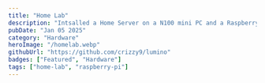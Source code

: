 ```yaml
---
title: "Home Lab"
description: "Intsalled a Home Server on a N100 mini PC and a Raspberry Pi cluster using Proxmox, Pfsense, Home Assistant, Open Media Vault, Tailscale and Cloudflare DNS"
pubDate: "Jan 05 2025"
category: "Hardware"
heroImage: "/homelab.webp"
githubUrl: "https://github.com/crizzy9/lumino"
badges: ["Featured", "Hardware"]
tags: ["home-lab", "raspberry-pi"]
---
```

